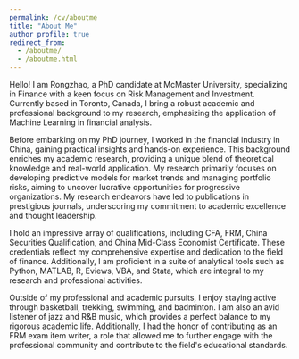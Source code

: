 ```yaml
---
permalink: /cv/aboutme
title: "About Me"
author_profile: true
redirect_from: 
  - /aboutme/
  - /aboutme.html
---
```


Hello! I am Rongzhao, a PhD candidate at McMaster University, specializing in Finance with a keen focus on Risk Management and Investment. Currently based in Toronto, Canada, I bring a robust academic and professional background to my research, emphasizing the application of Machine Learning in financial analysis.

Before embarking on my PhD journey, I worked in the financial industry in China, gaining practical insights and hands-on experience. This background enriches my academic research, providing a unique blend of theoretical knowledge and real-world application. My research primarily focuses on developing predictive models for market trends and managing portfolio risks, aiming to uncover lucrative opportunities for progressive organizations. My research endeavors have led to publications in prestigious journals, underscoring my commitment to academic excellence and thought leadership.

I hold an impressive array of qualifications, including CFA, FRM, China Securities Qualification, and China Mid-Class Economist Certificate. These credentials reflect my comprehensive expertise and dedication to the field of finance. Additionally, I am proficient in a suite of analytical tools such as Python, MATLAB, R, Eviews, VBA, and Stata, which are integral to my research and professional activities.

Outside of my professional and academic pursuits, I enjoy staying active through basketball, trekking, swimming, and badminton. I am also an avid listener of jazz and R&B music, which provides a perfect balance to my rigorous academic life. Additionally, I had the honor of contributing as an FRM exam item writer, a role that allowed me to further engage with the professional community and contribute to the field's educational standards.
